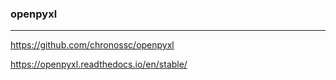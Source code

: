 ### openpyxl
---
https://github.com/chronossc/openpyxl

https://openpyxl.readthedocs.io/en/stable/

```
```

```
```

```
```


